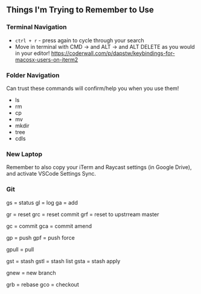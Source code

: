 ## Things I'm Trying to Remember to Use

### Terminal Navigation

- `ctrl + r` - press again to cycle through your search
- Move in terminal with CMD -> and ALT -> and ALT DELETE as you would in your editor! https://coderwall.com/p/dapstw/keybindings-for-macosx-users-on-iterm2

### Folder Navigation

Can trust these commands will confirm/help you when you use them!

- ls
- rm
- cp
- mv
- mkdir
- tree
- cdls

### New Laptop

Remember to also copy your iTerm and Raycast settings (in Google Drive), and activate VSCode Settings Sync.

### Git

gs = status
gl = log
ga = add

gr = reset
grc = reset commit
grf = reset to upstrream master

gc = commit
gca = commit amend

gp = push
gpf = push force

gpull = pull

gst = stash
gstl = stash list
gsta = stash apply

gnew = new branch

grb = rebase
gco = checkout

